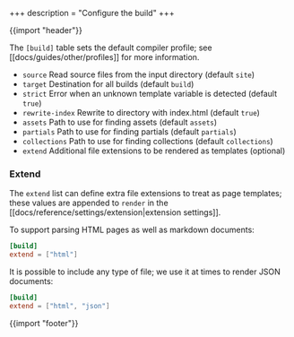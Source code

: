 +++
description = "Configure the build"
+++

{{import "header"}}

The `[build]` table sets the default compiler profile; see [[docs/guides/other/profiles]] for more information.

* `source` Read source files from the input directory (default `site`)
* `target` Destination for all builds (default `build`)
* `strict` Error when an unknown template variable is detected (default `true`)
* `rewrite-index` Rewrite to directory with index.html (default `true`)
* `assets` Path to use for finding assets (default `assets`)
* `partials` Path to use for finding partials (default `partials`)
* `collections` Path to use for finding collections (default `collections`)
* `extend` Additional file extensions to be rendered as templates (optional)

### Extend

The `extend` list can define extra file extensions to treat as page templates; these values are appended to `render` in the [[docs/reference/settings/extension|extension settings]].

To support parsing HTML pages as well as markdown documents:

```toml
[build]
extend = ["html"]
```

It is possible to include any type of file; we use it at times to render JSON documents:

```toml
[build]
extend = ["html", "json"]
```

{{import "footer"}}
